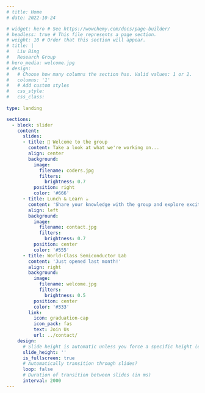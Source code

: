 ```yaml
---
# title: Home
# date: 2022-10-24

# widget: hero # See https://wowchemy.com/docs/page-builder/
# headless: true # This file represents a page section.
# weight: 10 # Order that this section will appear.
# title: |
#   Liu Bing  
#   Research Group
# hero_media: welcome.jpg
# design:
#   # Choose how many columns the section has. Valid values: 1 or 2.
#   columns: '1'
#   # Add custom styles
#   css_style:
#   css_class:
  
type: landing

sections:
  - block: slider
    content:
      slides:
      - title: 👋 Welcome to the group
        content: Take a look at what we're working on...
        align: center
        background:
          image:
            filename: coders.jpg
            filters:
              brightness: 0.7
          position: right
          color: '#666'
      - title: Lunch & Learn ☕️
        content: 'Share your knowledge with the group and explore exciting new topics together!'
        align: left
        background:
          image:
            filename: contact.jpg
            filters:
              brightness: 0.7
          position: center
          color: '#555'
      - title: World-Class Semiconductor Lab
        content: 'Just opened last month!'
        align: right
        background:
          image:
            filename: welcome.jpg
            filters:
              brightness: 0.5
          position: center
          color: '#333'
        link:
          icon: graduation-cap
          icon_pack: fas
          text: Join Us
          url: ../contact/
    design:
      # Slide height is automatic unless you force a specific height (e.g. '400px')
      slide_height: ''
      is_fullscreen: true
      # Automatically transition through slides?
      loop: false
      # Duration of transition between slides (in ms)
      interval: 2000
---
```


